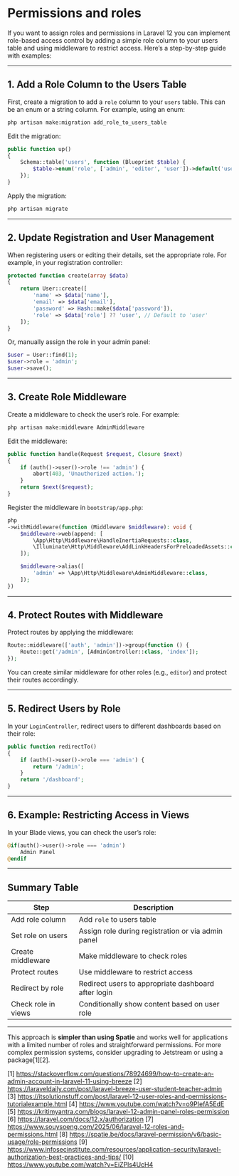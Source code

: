 # Permissions and roles

If you want to assign roles and permissions in Laravel 12 you can implement role-based access control by adding a simple role column to your users table and using middleware to restrict access. Here’s a step-by-step guide with examples:

---

## 1. Add a Role Column to the Users Table

First, create a migration to add a `role` column to your `users` table. This can be an enum or a string column. For example, using an enum:

```bash
php artisan make:migration add_role_to_users_table
```

Edit the migration:

```php
public function up()
{
    Schema::table('users', function (Blueprint $table) {
        $table->enum('role', ['admin', 'editor', 'user'])->default('user');
    });
}
```

Apply the migration:

```bash
php artisan migrate
```

---

## 2. Update Registration and User Management

When registering users or editing their details, set the appropriate role. For example, in your registration controller:

```php
protected function create(array $data)
{
    return User::create([
        'name' => $data['name'],
        'email' => $data['email'],
        'password' => Hash::make($data['password']),
        'role' => $data['role'] ?? 'user', // Default to 'user'
    ]);
}
```

Or, manually assign the role in your admin panel:

```php
$user = User::find(1);
$user->role = 'admin';
$user->save();
```

---

## 3. Create Role Middleware

Create a middleware to check the user’s role. For example:

```bash
php artisan make:middleware AdminMiddleware
```

Edit the middleware:

```php
public function handle(Request $request, Closure $next)
{
    if (auth()->user()->role !== 'admin') {
        abort(403, 'Unauthorized action.');
    }
    return $next($request);
}
```

Register the middleware in `bootstrap/app.php`:

```php
php
->withMiddleware(function (Middleware $middleware): void {
    $middleware->web(append: [
        \App\Http\Middleware\HandleInertiaRequests::class,
        \Illuminate\Http\Middleware\AddLinkHeadersForPreloadedAssets::class,
    ]);

    $middleware->alias([
        'admin' => \App\Http\Middleware\AdminMiddleware::class,
    ]);
})
```

---

## 4. Protect Routes with Middleware

Protect routes by applying the middleware:

```php
Route::middleware(['auth', 'admin'])->group(function () {
    Route::get('/admin', [AdminController::class, 'index']);
});
```

You can create similar middleware for other roles (e.g., `editor`) and protect their routes accordingly.

---

## 5. Redirect Users by Role

In your `LoginController`, redirect users to different dashboards based on their role:

```php
public function redirectTo()
{
    if (auth()->user()->role === 'admin') {
        return '/admin';
    }
    return '/dashboard';
}
```


---

## 6. Example: Restricting Access in Views

In your Blade views, you can check the user’s role:

```php
@if(auth()->user()->role === 'admin')
    Admin Panel
@endif
```

---

## Summary Table

| Step                | Description                                              |
|---------------------|----------------------------------------------------------|
| Add role column     | Add `role` to users table                                |
| Set role on users   | Assign role during registration or via admin panel       |
| Create middleware   | Make middleware to check roles                           |
| Protect routes      | Use middleware to restrict access                        |
| Redirect by role    | Redirect users to appropriate dashboard after login      |
| Check role in views | Conditionally show content based on user role            |

---

This approach is **simpler than using Spatie** and works well for applications with a limited number of roles and straightforward permissions. For more complex permission systems, consider upgrading to Jetstream or using a package[1][2].

[1] <https://stackoverflow.com/questions/78924699/how-to-create-an-admin-account-in-laravel-11-using-breeze>
[2] <https://laraveldaily.com/post/laravel-breeze-user-student-teacher-admin>
[3] <https://itsolutionstuff.com/post/laravel-12-user-roles-and-permissions-tutorialexample.html>
[4] <https://www.youtube.com/watch?v=o9PIefA5EdE>
[5] <https://kritimyantra.com/blogs/laravel-12-admin-panel-roles-permission>
[6] <https://laravel.com/docs/12.x/authorization>
[7] <https://www.souysoeng.com/2025/06/laravel-12-roles-and-permissions.html>
[8] <https://spatie.be/docs/laravel-permission/v6/basic-usage/role-permissions>
[9] <https://www.infosecinstitute.com/resources/application-security/laravel-authorization-best-practices-and-tips/>
[10] <https://www.youtube.com/watch?v=EiZPls4UcH4>